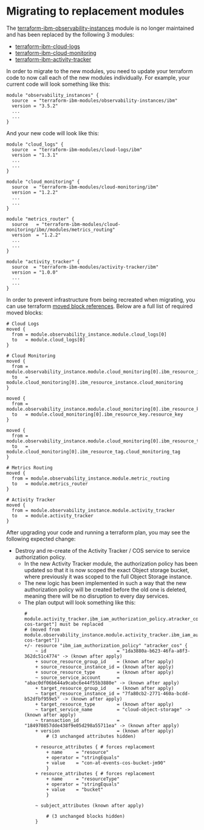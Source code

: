 # Migrating to replacement modules

The [terraform-ibm-observability-instances](https://github.com/terraform-ibm-modules/terraform-ibm-observability-instances) module is no longer maintained and has been replaced by the following 3 modules:

- [terraform-ibm-cloud-logs](https://github.com/terraform-ibm-modules/terraform-ibm-cloud-logs)
- [terraform-ibm-cloud-monitoring](https://github.com/terraform-ibm-modules/terraform-ibm-cloud-monitoring)
- [terraform-ibm-activity-tracker](https://github.com/terraform-ibm-modules/terraform-ibm-activity-tracker)

In order to migrate to the new modules, you need to update your terraform code to now call each of the new modules individually. For example, your current code will look something like this:

```hcl
module "observability_instances" {
  source  = "terraform-ibm-modules/observability-instances/ibm"
  version = "3.5.2"
  ...
  ...
}
```

And your new code will look like this:
```hcl
module "cloud_logs" {
  source  = "terraform-ibm-modules/cloud-logs/ibm"
  version = "1.3.1"
  ...
  ...
}

module "cloud_monitoring" {
  source  = "terraform-ibm-modules/cloud-monitoring/ibm"
  version = "1.2.2"
  ...
  ...
}

module "metrics_router" {
  source   = "terraform-ibm-modules/cloud-monitoring/ibm//modules/metrics_routing"
  version  = "1.2.2"
  ...
  ...
}

module "activity_tracker" {
  source  = "terraform-ibm-modules/activity-tracker/ibm"
  version = "1.0.0"
  ...
  ...
}
```

In order to prevent infrastructure from being recreated when migrating, you can use terraform [moved block references](https://developer.hashicorp.com/terraform/language/moved). Below are a full list of required moved blocks:

```hcl
# Cloud Logs
moved {
  from = module.observability_instance.module.cloud_logs[0]
  to   = module.cloud_logs[0]
}

# Cloud Monitoring
moved {
  from = module.observability_instance.module.cloud_monitoring[0].ibm_resource_instance.cloud_monitoring[0]
  to   = module.cloud_monitoring[0].ibm_resource_instance.cloud_monitoring
}

moved {
  from = module.observability_instance.module.cloud_monitoring[0].ibm_resource_key.resource_key[0]
  to   = module.cloud_monitoring[0].ibm_resource_key.resource_key
}

moved {
  from = module.observability_instance.module.cloud_monitoring[0].ibm_resource_tag.cloud_monitoring_tag
  to   = module.cloud_monitoring[0].ibm_resource_tag.cloud_monitoring_tag
}

# Metrics Routing
moved {
  from = module.observability_instance.module.metric_routing
  to   = module.metrics_router
}

# Activity Tracker
moved {
  from = module.observability_instance.module.activity_tracker
  to   = module.activity_tracker
}
```

After upgrading your code and running a terraform plan, you may see the following expected change:
- Destroy and re-create of the Activity Tracker / COS service to service authorization policy.
  - In the new Activity Tracker module, the authorization policy has been updated so that it is now scoped the exact Object storage bucket, where previously it was scoped to the full Object Storage instance.
  - The new logic has been implemented in such a way that the new authorization policy will be created before the old one is deleted, meaning there will be no disruption to every day services.
  - The plan output will look something like this:
    ```
    # module.activity_tracker.ibm_iam_authorization_policy.atracker_cos["con-cos-target"] must be replaced
    # (moved from module.observability_instance.module.activity_tracker.ibm_iam_authorization_policy.atracker_cos["con-cos-target"])
    +/- resource "ibm_iam_authorization_policy" "atracker_cos" {
        ~ id                          = "1da3880a-b623-46fa-a8f3-362dc51c4774" -> (known after apply)
        + source_resource_group_id    = (known after apply)
        + source_resource_instance_id = (known after apply)
        + source_resource_type        = (known after apply)
        ~ source_service_account      = "abac0df06b644a9cabc6e44f55b3880e" -> (known after apply)
        + target_resource_group_id    = (known after apply)
        ~ target_resource_instance_id = "7fa80cb2-2771-460a-bcdd-b52dfbf959e5" -> (known after apply)
        + target_resource_type        = (known after apply)
        ~ target_service_name         = "cloud-object-storage" -> (known after apply)
        ~ transaction_id              = "184970857dde438f9e05d298a55711ea" -> (known after apply)
        + version                     = (known after apply)
            # (3 unchanged attributes hidden)

        + resource_attributes { # forces replacement
            + name     = "resource"
            + operator = "stringEquals"
            + value    = "con-at-events-cos-bucket-jm90"
            }
        + resource_attributes { # forces replacement
            + name     = "resourceType"
            + operator = "stringEquals"
            + value    = "bucket"
            }

        ~ subject_attributes (known after apply)

            # (3 unchanged blocks hidden)
        }
    ```
